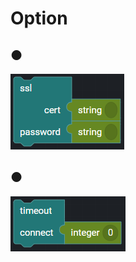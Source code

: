 # Option

## ●

![](../../../.gitbook/assets/image%20%28152%29.png)

## ●

![](../../../.gitbook/assets/image%20%28125%29.png)

